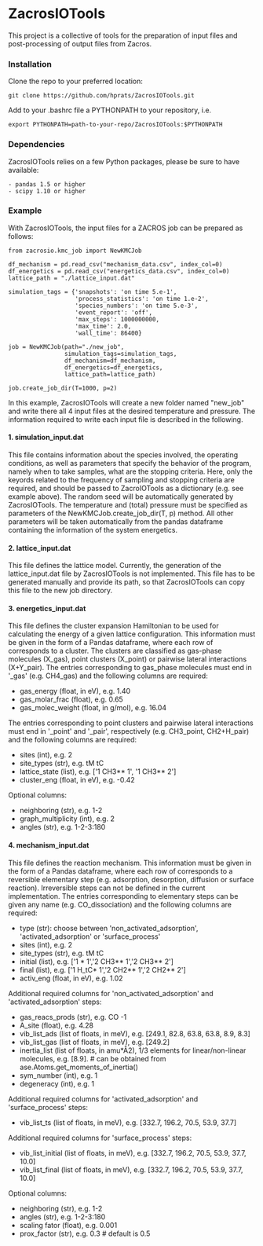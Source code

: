 ZacrosIOTools
===========

This project is a collective of tools for the preparation of input files and
post-processing of output files from Zacros.

### Installation

Clone the repo to your preferred location:

    git clone https://github.com/hprats/ZacrosIOTools.git

Add to your .bashrc file a PYTHONPATH to your repository, i.e.

    export PYTHONPATH=path-to-your-repo/ZacrosIOTools:$PYTHONPATH

### Dependencies

ZacrosIOTools relies on a few Python packages, please be sure to have available:

    - pandas 1.5 or higher 
    - scipy 1.10 or higher
    
### Example

With ZacrosIOTools, the input files for a ZACROS job can be prepared as follows:

    from zacrosio.kmc_job import NewKMCJob

    df_mechanism = pd.read_csv("mechanism_data.csv", index_col=0)
    df_energetics = pd.read_csv("energetics_data.csv", index_col=0)
    lattice_path = "./lattice_input.dat"

    simulation_tags = {'snapshots': 'on time 5.e-1',
                       'process_statistics': 'on time 1.e-2',
                       'species_numbers': 'on time 5.e-3',
                       'event_report': 'off',
                       'max_steps': 1000000000,
                       'max_time': 2.0,
                       'wall_time': 86400}

    job = NewKMCJob(path="./new_job",
                    simulation_tags=simulation_tags,
                    df_mechanism=df_mechanism,
                    df_energetics=df_energetics,
                    lattice_path=lattice_path)

    job.create_job_dir(T=1000, p=2)

In this example, ZacrosIOTools will create a new folder named "new_job" and write there all 4 input files at the desired temperature and pressure. The information required to write each input file is described in the following.

#### 1. simulation_input.dat

This file contains information about the species involved, the operating conditions, as well as parameters that specify the behavior of the program, namely when to take samples, what are the stopping criteria. Here, only the keyords related to the frequency of sampling and stopping criteria are required, and should be passed to ZacroIOTools as a dictionary (e.g. see example above). The random seed will be automatically generated by ZacrosIOTools. The temperature and (total) pressure must be specified as parameters of the NewKMCJob.create_job_dir(T, p) method. All other parameters will be taken automatically from the pandas dataframe containing the information of the system energetics.

#### 2. lattice_input.dat

This file defines the lattice model. Currently, the generation of the lattice_input.dat file by ZacrosIOTools is not implemented. This file has to be generated manually and provide its path, so that ZacrosIOTools can copy this file to the new job directory. 

#### 3. energetics_input.dat

This file defines the cluster expansion Hamiltonian to be used for calculating the energy of a given lattice configuration. This information must be given in the form of a Pandas dataframe, where each row of corresponds to a cluster. The clusters are classified as gas-phase molecules (X_gas), point clusters (X_point) or pairwise lateral interactions (X+Y_pair). 
The entries corresponding to gas_phase molecules must end in '_gas' (e.g. CH4_gas) and the following columns are required:
- gas_energy (float, in eV), e.g. 1.40  
- gas_molar_frac (float), e.g. 0.65
- gas_molec_weight (float, in g/mol), e.g. 16.04

The entries corresponding to point clusters and pairwise lateral interactions must end in '_point' and '_pair', respectively (e.g. CH3_point, CH2+H_pair) and the following columns are required:
- sites (int), e.g. 2
- site_types (str), e.g. tM tC
- lattice_state (list), e.g. ['1 CH3** 1', '1 CH3** 2']
- cluster_eng (float, in eV), e.g. -0.42

Optional columns:
- neighboring (str), e.g. 1-2
- graph_multiplicity (int), e.g. 2
- angles (str), e.g. 1-2-3:180

#### 4. mechanism_input.dat

This file defines the reaction mechanism. This information must be given in the form of a Pandas dataframe, where each row of corresponds to a reversible elementary step (e.g. adsorption, desorption, diffusion or surface reaction). Irreversible steps can not be defined in the current implementation.
The entries corresponding to elementary steps can be given any name (e.g. CO_dissociation) and the following columns are required:
- type (str): choose between 'non_activated_adsorption', 'activated_adsorption' or 'surface_process'
- sites (int), e.g. 2
- site_types (str), e.g. tM tC
- initial (list), e.g. ['1 * 1','2 CH3** 1','2 CH3** 2']
- final (list), e.g. ['1 H_tC* 1','2 CH2** 1','2 CH2** 2']
- activ_eng (float, in eV), e.g. 1.02

Additional required columns for 'non_activated_adsorption' and 'activated_adsorption' steps:
- gas_reacs_prods (str), e.g. CO -1
- A_site (float), e.g. 4.28
- vib_list_ads (list of floats, in meV), e.g. [249.1, 82.8, 63.8, 63.8, 8.9, 8.3]
- vib_list_gas (list of floats, in meV), e.g. [249.2]
- inertia_list (list of floats, in amu*Å2), 1/3 elements for linear/non-linear molecules, e.g. [8.9]. # can be obtained from ase.Atoms.get_moments_of_inertia()
- sym_number (int), e.g. 1
- degeneracy (int), e.g. 1

Additional required columns for 'activated_adsorption' and 'surface_process' steps:
- vib_list_ts (list of floats, in meV), e.g. [332.7, 196.2, 70.5, 53.9, 37.7]

Additional required columns for 'surface_process' steps:
- vib_list_initial (list of floats, in meV), e.g. [332.7, 196.2, 70.5, 53.9, 37.7, 10.0]
- vib_list_final (list of floats, in meV), e.g. [332.7, 196.2, 70.5, 53.9, 37.7, 10.0]

Optional columns:
- neighboring (str), e.g. 1-2
- angles (str), e.g. 1-2-3:180
- scaling fator (float), e.g. 0.001
- prox_factor (str), e.g. 0.3 # default is 0.5
